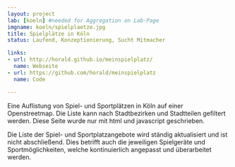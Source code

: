 ```yaml
---
layout: project
lab: [koeln] #needed for Aggregation on Lab-Page
imgname: koeln/spielplaetze.jpg
title: Spielplätze in Köln
status: Laufend, Konzeptionierung, Sucht Mitmacher

links:
- url: http://horald.github.io/meinspielplatz/
  name: Webseite
- url: https://github.com/horald/meinspielplatz
  name: Code

---
```

Eine Auflistung von Spiel- und Sportplätzen in Köln auf einer Openstreetmap.
Die Liste kann nach Stadtbezirken und Stadtteilen gefiltert werden.
Diese Seite wurde nur mit html und javascript geschrieben.

Die Liste der Spiel- und Sportplatzangebote wird ständig aktualisiert und ist nicht abschließend.
Dies betrifft auch die jeweiligen Spielgeräte und Sportmöglichkeiten, welche kontinuierlich angepasst und überarbeitet werden.
